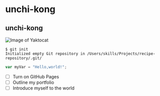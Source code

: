 # unchi-kong 
## unchi-kong
![Image of Yaktocat](https://octodex.github.com/images/yaktocat.png)
```
$ git init
Initialized empty Git repository in /Users/skills/Projects/recipe-repository/.git/
```

``` javascript
var myVar = "Hello,world!";
```
- [ ] Turn on GitHub Pages
- [ ] Outline my portfolio
- [ ] Introduce myself to the world
